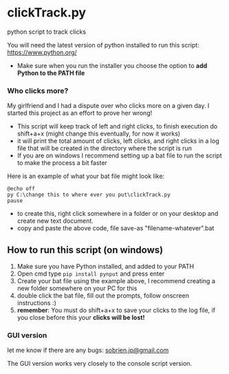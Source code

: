 # clickTrack.py
python script to track clicks 

You will need the latest version of python installed to run this script: https://www.python.org/
  - Make sure when you run the installer you choose the option to **add Python to the PATH file**

### Who clicks more?

My girlfriend and I had a dispute over who clicks more on a given day. I started this project as an effort to prove her wrong!
  - This script will keep track of left and right clicks, to finish execution  do shift+a+x (might change this eventually, for now it works)
  - it will print the total amount of clicks, left clicks, and right clicks in a log file that will be created in the directory where the script is run
  - If you are on windows I recommend setting up a bat file to run the script to make the process a bit faster
  
Here is an example of what your bat file might look like:

```
@echo off
py C:\change this to where ever you put\clickTrack.py
pause
```
  - to create this, right click somewhere in a folder or on your desktop and create new text document.
  - copy and paste the above code, file save-as "filename-whatever".bat

## How to run this script (on windows)
  1. Make sure you have Python installed, and added to your PATH
  2. Open cmd type ```pip install pynput``` and press enter
  3. Create your bat file using the example above, I recommend creating a new folder somewhere on your PC for this
  4. double click the bat file, fill out the prompts, follow onscreen instructions :)
  5. **remember**: You must do shift+a+x to save your clicks to the log file, if you close before this your **clicks will be lost!**

### GUI version
  let me know if there are any bugs:  sobrien.jp@gmail.com
  
  The GUI version works very closely to the console script version.
  
